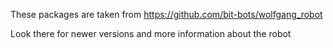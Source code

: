 These packages are taken from https://github.com/bit-bots/wolfgang_robot

Look there for newer versions and more information about the robot
